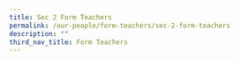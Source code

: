 ```yaml
---
title: Sec 2 Form Teachers
permalink: /our-people/form-teachers/sec-2-form-teachers
description: ""
third_nav_title: Form Teachers
---
```

